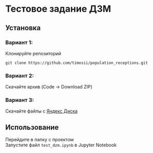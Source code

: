 # Тестовое задание ДЗМ
## Установка
### Вариант 1:
Клонируйте репозиторий
```
git clone https://github.com/timosii/population_receptions.git
```
### Вариант 2:
Скачайте архив (Code -> Download ZIP)
### Вариант 3:
Скачайте файлы с [Яндекс Диска](https://disk.yandex.ru/d/NwkIhZ5tLmzc8w)

## Использование
Перейдите в папку с проектом  
Запустите файл `test_dzm.ipynb` в Jupyter Notebook
